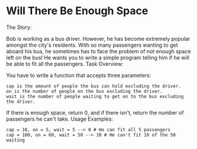 # Will There Be Enough Space

The Story:

Bob is working as a bus driver. However, he has become extremely popular amongst the city's residents. With so many passengers wanting to get aboard his bus, he sometimes has to face the problem of not enough space left on the bus! He wants you to write a simple program telling him if he will be able to fit all the passengers.
Task Overview:

You have to write a function that accepts three parameters:

    cap is the amount of people the bus can hold excluding the driver.
    on is the number of people on the bus excluding the driver.
    wait is the number of people waiting to get on to the bus excluding the driver.

If there is enough space, return 0, and if there isn't, return the number of passengers he can't take.
Usage Examples:

```
cap = 10, on = 5, wait = 5 --> 0 # He can fit all 5 passengers
cap = 100, on = 60, wait = 50 --> 10 # He can't fit 10 of the 50 waiting
```
